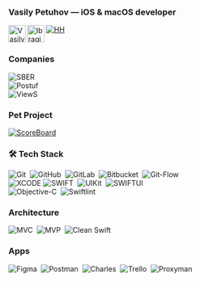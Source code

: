 ### Vasily Petuhov — iOS & macOS developer
[![HH](https://img.shields.io/badge/HH.ru-red?style=for-the-badge&logo=)](https://hh.ru/resume/f88efe71ff087460540039ed1f62344c414e55)
<a href="https://t.me/vspetuhov">
  <img align="left" alt="Vasily's Telegram" width="34px" src="https://upload.wikimedia.org/wikipedia/commons/8/82/Telegram_logo.svg"/>
</a>
<a href="https://www.linkedin.com/in/vasily-petuhov-9710481a4/">
  <img align="left" alt="Ibragim's LinkedIN" width="34px" src="https://upload.wikimedia.org/wikipedia/commons/c/ce/Linkedin_circle.svg"/>
</a>  
<br />

### Companies
![SBER](https://img.shields.io/badge/2021/now-SBER-21A038?style=for-the-badge&logo=)  
![Postuf](https://img.shields.io/badge/2021-Postuf-black?style=for-the-badge)  
![ViewS](https://img.shields.io/badge/2020-ViewS-red?style=for-the-badge)

### Pet Project
[![ScoreBoard](https://img.shields.io/badge/ScoreBoard-orange?style=for-the-badge)](https://scoreboardmac.github.io/)

### 🛠 Tech Stack
![Git](https://img.shields.io/badge/-Git-05122A?style=flat&logo=git)&nbsp;
![GitHub](https://img.shields.io/badge/-GitHub-05122A?style=flat&logo=github)&nbsp;
![GitLab](https://img.shields.io/badge/-GitLab-05122A?style=flat&logo=GitLab)&nbsp;
![Bitbucket](https://img.shields.io/badge/-Bitbucket-05122A?style=flat&logo=Bitbucket)&nbsp;
![Git-Flow](https://img.shields.io/badge/-GitFlow-05122A?style=flat&logo=GitFlow)&nbsp;
<br />
![XCODE](https://img.shields.io/badge/-Xcode-05122A?style=flat&logo=xcode&logoColor=0077b6)
![SWIFT](https://img.shields.io/badge/-Swift-05122A?style=flat&logo=swift)&nbsp;
![UIKit](https://img.shields.io/badge/-UIKit-05122A?style=flat&logo=uiki)&nbsp;
![SWIFTUI](https://img.shields.io/badge/-SwiftUI-05122A?style=flat&logo=swiftui)&nbsp;
<br />
![Objective-C](https://img.shields.io/badge/-ObjectiveC-05122A?style=flat&logo=ObjectiveC)&nbsp;
![Swiftlint](https://img.shields.io/badge/-Swiftlint-05122A?style=flat&logo=Swiftlint)&nbsp;
<!-- ![Combine](https://img.shields.io/badge/-Combine-05122A?style=flat&logo=combine)&nbsp; -->

### Architecture
![MVC](https://img.shields.io/badge/-MVC-05122A?style=flat&logo=MVC)&nbsp;
![MVP](https://img.shields.io/badge/-MVP-05122A?style=flat&logo=MVP)&nbsp;
![Clean Swift](https://img.shields.io/badge/-CleanSwift-05122A?style=flat&logo=CleanSwift)&nbsp;

<!-- #### Frameworks
![Realm](https://img.shields.io/badge/-Realm-05122A?style=flat&logo=Realm)&nbsp;
![Firebase](https://img.shields.io/badge/-Firebase-05122A?style=flat&logo=Firebase)&nbsp;
![Alamofire](https://img.shields.io/badge/-Alamofire-05122A?style=flat&logo=Alamofire)&nbsp;
![Moya](https://img.shields.io/badge/-Moya-05122A?style=flat&logo=Moya)&nbsp;
<br />
![SDWebImage](https://img.shields.io/badge/-SDWebImage-05122A?style=flat&logo=SDWebImage)&nbsp;
![KingFisher](https://img.shields.io/badge/-KingFisher-05122A?style=flat&logo=KingFisher)&nbsp;
![R.swift](https://img.shields.io/badge/-R.swift-05122A?style=flat&logo=R.swift)&nbsp;
![Lottie](https://img.shields.io/badge/-Lottie-05122A?style=flat&logo=Lottie)&nbsp;
<br />
![SnapKit](https://img.shields.io/badge/-SnapKit-05122A?style=flat&logo=SnapKit)&nbsp;
![PinLayout](https://img.shields.io/badge/-PinLayout-05122A?style=flat&logo=PinLayout)&nbsp;
![Swiftgen](https://img.shields.io/badge/-Swiftgen-05122A?style=flat&logo=swiftgen)&nbsp;
![Swiftlint](https://img.shields.io/badge/-Swiftlint-05122A?style=flat&logo=Swiftlint)&nbsp;
<br /> -->

### Apps
![Figma](https://img.shields.io/badge/-Figma-05122A?style=flat&logo=figma)&nbsp;
![Postman](https://img.shields.io/badge/-Postman-05122A?style=flat&logo=postman)&nbsp;
![Charles](https://img.shields.io/badge/-Charles-05122A?style=flat&logo=Charles)&nbsp;
![Trello](https://img.shields.io/badge/-Trello-05122A?style=flat&logo=trello)&nbsp;
![Proxyman](https://img.shields.io/badge/-Proxyman-05122A?style=flat&logo=Proxyman)&nbsp;


<!--
**kopsap4ik/kopsap4ik** is a ✨ _special_ ✨ repository because its `README.md` (this file) appears on your GitHub profile.

Here are some ideas to get you started:

- 🔭 I’m currently working on ...
- 🌱 I’m currently learning ...
- 👯 I’m looking to collaborate on ...
- 🤔 I’m looking for help with ...
- 💬 Ask me about ...
- 📫 How to reach me: ...
- 😄 Pronouns: ...
- ⚡ Fun fact: ...
-->
